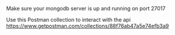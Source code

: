 Make sure your mongodb server is up and running on port 27017

Use this Postman collection to interact with the api https://www.getpostman.com/collections/88f76ab47a5e74efb3a9 
